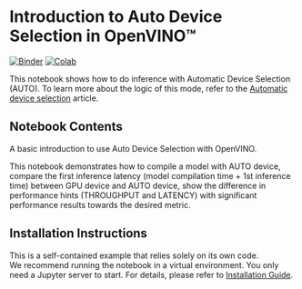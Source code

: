# Introduction to Auto Device Selection in OpenVINO™

[![Binder](https://mybinder.org/badge_logo.svg)](https://mybinder.org/v2/gh/eaidova/openvino_notebooks_binder.git/main?urlpath=git-pull%3Frepo%3Dhttps%253A%252F%252Fgithub.com%252Fopenvinotoolkit%252Fopenvino_notebooks%26urlpath%3Dtree%252Fopenvino_notebooks%252Fnotebooks%2Fauto-device%2Fauto-device.ipynb)
[![Colab](https://colab.research.google.com/assets/colab-badge.svg)](https://colab.research.google.com/github/openvinotoolkit/openvino_notebooks/blob/latest/notebooks/auto-device/auto-device.ipynb)

This notebook shows how to do inference with Automatic Device Selection (AUTO). To learn more about the logic of this mode, refer to the [Automatic device selection](https://docs.openvino.ai/2024/openvino-workflow/running-inference/inference-devices-and-modes/auto-device-selection.html) article.

## Notebook Contents

A basic introduction to use Auto Device Selection with OpenVINO.

This notebook demonstrates how to compile a model with AUTO device, compare the first inference latency (model compilation time + 1st inference time) between GPU device and AUTO device, show the difference in performance hints (THROUGHPUT and LATENCY) with significant performance results towards the desired metric.

## Installation Instructions

This is a self-contained example that relies solely on its own code.</br>
We recommend running the notebook in a virtual environment. You only need a Jupyter server to start.
For details, please refer to [Installation Guide](../../README.md).
